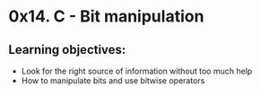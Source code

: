 # 0x14. C - Bit manipulation

## Learning objectives:
- Look for the right source of information without too much help
- How to manipulate bits and use bitwise operators
